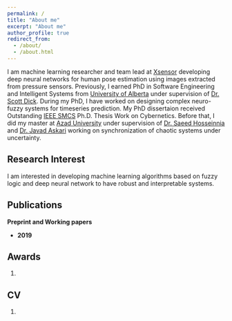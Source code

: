 ```yaml
---
permalink: /
title: "About me"
excerpt: "About me"
author_profile: true
redirect_from: 
  - /about/
  - /about.html
---
```


I am machine learning researcher and team lead at [Xsensor](https://xsensor.com/) developing deep neural networks for human pose estimation using images extracted from pressure sensors. Previously, I earned PhD in Software Engineering and Intelligent Systems from [University of Alberta](https://www.ualberta.ca/electrical-computer-engineering/) under supervision of [Dr. Scott Dick](https://www.ualberta.ca/engineering/faculty/scott-dick). During my PhD, I have worked on designing complex neuro-fuzzy systems for timeseries prediction. My PhD dissertaion received Outstanding [IEEE SMCS](http://thesisgrantinitiative.ieeesmc.hu/about/) Ph.D. Thesis Work on Cybernetics. Before that, I did my master at [Azad University](https://iaun.ac.ir/) under supervision of [Dr. Saeed Hosseinnia](https://hosseinnia.iut.ac.ir/) and [Dr. Javad Askari](https://j-askari.iut.ac.ir/) working on synchronization of chaotic systems under uncertainty.

## Research Interest

I am interested in developing machine learning algorithms based on fuzzy logic and deep neural network to have robust and interpretable systems.

## Publications
**Preprint and Working papers**

* **2019**

## Awards

1.

## CV

1.
